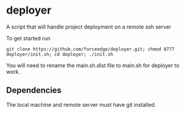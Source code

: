 # deployer
A script that will handle project deployment on a remote ssh server

To get started run 

```
git clone https://github.com/forceedge/deployer.git; chmod 0777 deployer/init.sh; cd deployer; ./init.sh
```

You will need to rename the main.sh.dist file to main.sh for deployer to work.

## Dependencies
The local machine and remote server must have git installed.